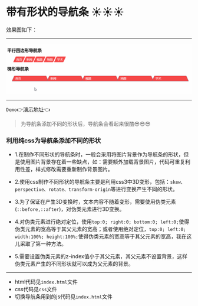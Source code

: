 # 带有形状的导航条 :sunny::sunny::sunny:

效果图如下：
***
![](img/daohang.gif)
***

`Demo`:point_right:[演示地址](https://mxxumin.github.io/css-animation/%E5%B8%A6%E6%9C%89%E5%BD%A2%E7%8A%B6%E7%9A%84%E5%AF%BC%E8%88%AA%E6%9D%A1/index.html):point_left:

>为导航条添加不同的形状后，导航条会看起来很酷:sunglasses::sunglasses::sunglasses:

### 利用纯css为导航条添加不同的形状

* 1.在制作不同形状的导航条时，一般会采用将图片背景作为导航条的形状，但是使用图片背景存在着一些缺点，如：需要额外加载背景图片，代码可重复利用性差，样式修改需要重新制作背景图片。

* 2.使用css制作不同形状的导航条主要是利用css3中3D变形，包括：```skew、perspective、rotate、transform-origin```等进行变换产生不同的形状。

* 3.为了保证在产生3D变换时，文本内容不随着变形，需要使用伪类元素(```::before,::after```)，对伪类元素进行3D变换。

* 4.对伪类元素进行绝对定位，使用```top:0; right:0; bottom:0; left:0;```使得伪类元素的宽高等于其父元素的宽高；或者使用绝对定位，```top:0; left:0; width:100%; height:100%;```使得伪类元素的宽高等于其父元素的宽高，我在这儿采取了第一种方法。

* 5.需要设置伪类元素的z-index值小于其父元素，其父元素不设置背景，这样伪类元素产生的不同形状就可以成为父元素的背景。

***

* html代码见`index.html`文件
* css代码见`css`文件
* 切换导航条用到的js代码见`index.html`文件
